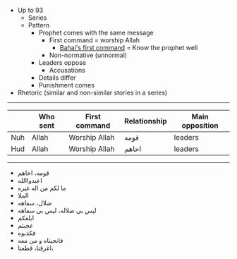 - Up to 93
    - Series
    - Pattern
        - Prophet comes with the same message
            - First command = worship Allah
                - [Bahai's first command](https://kitab-i-aqdas.org/p/%D8%A7%D9%82%D8%AF%D8%B3_%DB%B1) = Know the prophet well
            - Non-normative (unnormal)
        - Leaders oppose
            - Accusations
        - Details differ
        - Punishment comes
- Rhetoric (similar and non-similar stories in a series)

---

||Who sent|First command|Relationship|Main opposition|
|-|-|-|-|-|
|Nuh|Allah|Worship Allah|قومه|leaders|
|Hud|Allah|Worship Allah|اخاهم|leaders|

---

- قومه، اخاهم
- اعبدواالله
- ما لکم من اله غیره
- الملا
- ضلال، سفاهه
- لیس بی ضلاله، لیس بی سفاهه
- ابلغکم
- عجبتم
- فکذبوه
- فانجیناه و من معه
- اغرقنا،‌ قطعنا، 
